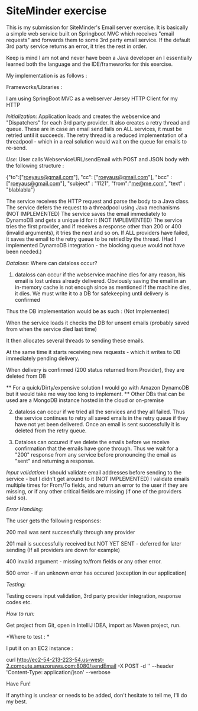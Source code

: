 # SiteMinder exercise

This is my submission for SiteMinder's Email server exercise.
It is basically a simple web service built on Springboot MVC which receives "email requests" and forwards them to some 3rd party email service.
If the default 3rd party service returns an error, it tries the rest in order.

Keep is mind I am not and never have been a Java developer an I essentially learned both the language and the IDE/frameworks for this exercise.

My implementation is as follows :

Frameworks/Libraries :

I am using SpringBoot MVC as a webserver
Jersey HTTP Client for my HTTP


*Initialization:*
Application loads and creates the webservice and "Dispatchers" for each 3rd party provider.
It also creates a retry thread and queue. These are in case an email send fails on ALL services, it must be retried until it succeeds.
The retry thread is a reduced implementation of a threadpool - which in a real solution would wait on the queue for emails to re-send.

*Use:*
User calls WebserviceURL/sendEmail with POST and JSON body with the following structure :

{"to":["roeyaus@gmail.com"], "cc": ["roeyaus@gmail.com"], "bcc" : ["roeyaus@gmail.com"], "subject" : "1121", "from":"me@me.com", "text" : "blablabla"}

The service receives the HTTP request and parse the body to a Java class.
The service defers the request to a threadpool using Java mechanisms (NOT IMPLEMENTED)
The service saves the email immediately to DynamoDB  and gets a unique id for it (NOT IMPLEMENTED)
The service tries the first provider, and if receives a response other than 200 or 400 (invalid arguments), it tries the next and so on.
If ALL providers have failed, it saves the email to the retry queue to be retried by the thread.
(Had I implemented DynamoDB integration - the blocking queue would not have been needed.)

*Dataloss:*
Where can dataloss occur?

1) dataloss can occur if the webservice machine dies for any reason, his email is lost unless already delivered.
Obviously saving the email in an in-memory cache is not enough since as mentioned if the machine dies, it dies.
We must write it to a DB for safekeeping until delivery is confirmed

Thus the DB implementation would be as such : (Not Implemented)

When the service loads it checks the DB for unsent emails (probably saved from when the service died last time)

It then allocates several threads to sending these emails.

At the same time it starts receiving new requests - which it writes to DB immediately pending delivery.

When delivery is confirmed (200 status returned from Provider), they are deleted from DB

** For a quick/Dirty/expensive solution I would go with Amazon DynamoDB but it would take me way too long to implement.
** Other DBs that can be used are a MongoDB instance hosted in the cloud or on-premise

2) dataloss can occur if we tried all the services and they all failed.
   Thus the service continues to retry all saved emails in the retry queue if they have not yet been delivered.
   Once an email is sent successfully it is deleted from the retry queue.

3) Dataloss can occured if we delete the emails before we receive confirmation that the emails have gone through.
   Thus we wait for a "200" response from any service before pronouncing the email as "sent" and returning a response.

*Input validation:*
I should validate email addresses before sending to the service - but I didn't get around to it (NOT IMPLEMENTED)
I validate emails multiple times for From/To fields, and return an error to the user if they are missing, or if any other critical fields are missing (if one of the providers said so).

*Error Handling:*

The user gets the following responses:

200 mail was sent successfully through any provider

201 mail is successfully received but NOT YET SENT - deferred for later sending (If all providers are down for example)

400 invalid argument - missing to/from fields or any other error.

500 error - if an unknown error has occured (exception in our application)

*Testing:*

Testing covers input validation, 3rd party provider integration, response codes etc.



*How to run:*

Get project from Git, open in IntelliJ IDEA, import as Maven project, run.

*Where to test : *

I put it on an EC2 instance :

 curl http://ec2-54-213-223-54.us-west-2.compute.amazonaws.com:8080/sendEmail -X POST -d '<JSON GOES HERE>' --header 'Content-Type: application/json' --verbose


Have Fun!

If anything is unclear or needs to be added, don't hesitate to tell me, I'll do my best.


